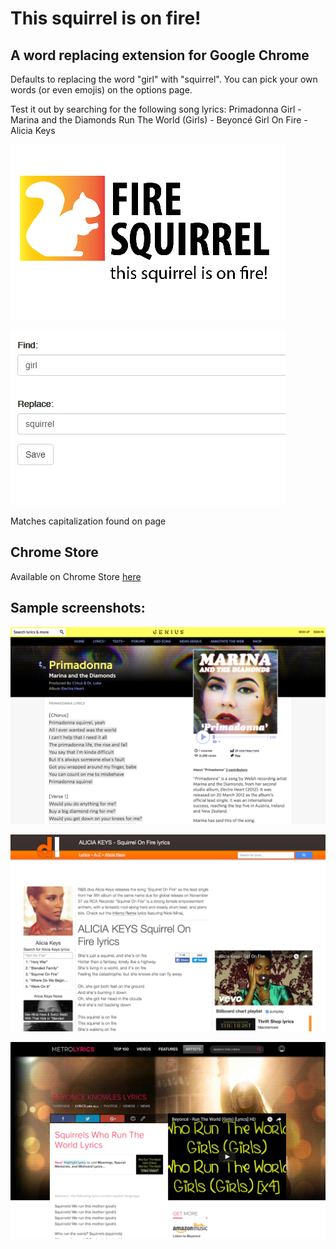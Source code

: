 # This squirrel is on fire!
## A word replacing extension for Google Chrome

Defaults to replacing the word "girl" with "squirrel". You can pick your own words (or even emojis) on the options page.

Test it out by searching for the following song lyrics:
Primadonna Girl - Marina and the Diamonds
Run The World (Girls) - Beyoncé
Girl On Fire - Alicia Keys

![logo](screenshots/logo_screenshot.png)

![options](screenshots/options_screenshot.jpg)

Matches capitalization found on page

## Chrome Store

Available on Chrome Store [here](https://chrome.google.com/webstore/detail/this-squirrel-is-on-fire/hbkgdoeflcloeepeihpdekknnnedplom)

## Sample screenshots:

![screenshot](./screenshots/primadonna_screenshot.png)

![screenshot](./screenshots/girl_on_fire_screenshot.png)

![screenshot](./screenshots/girls_run_the_world_screenshot.png)
